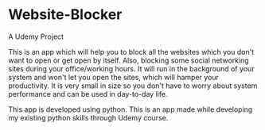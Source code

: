 # Website-Blocker

A Udemy Project

This is an app which will help you to block all the websites which you don't want to open or get open by itself. Also, blocking some social networking sites during your office/working hours. It will run in the background of your system and won't let you open the sites, which will hamper your productivity. It is very small in size so you don't have to worry about system performance and can be used in day-to-day life.

This app is developed using python. This is an app made while developing my existing python skills through Udemy course.
